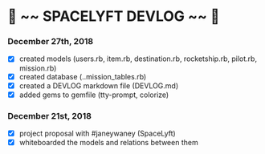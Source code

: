 # :rocket: ~~ SPACELYFT DEVLOG ~~ :rocket:


### December 27th, 2018
- [x] created models (users.rb, item.rb, destination.rb, rocketship.rb, pilot.rb, mission.rb)
- [x] created database (..mission_tables.rb)
- [x] created a DEVLOG markdown file (DEVLOG.md)
- [x] added gems to gemfile (tty-prompt, colorize)

### December 21st, 2018
- [x] project proposal with #janeywaney (SpaceLyft)
- [x] whiteboarded the models and relations between them
